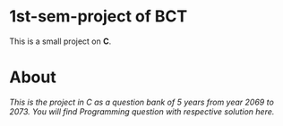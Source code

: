 # 1st-sem-project of BCT 
This is a small project on **C**.
# About
_This is the project in C as a question bank of 5 years from year 2069 to 2073. You will find Programming question with respective solution here._
